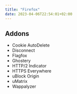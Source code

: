 ```yaml
---
title: "Firefox"
date: 2023-04-06T22:54:01+02:00
---
```


## Addons

* Cookie AutoDelete
* Disconnect
* Flagfox
* Ghostery
* HTTP/2 Indicator
* HTTPS Everywhere
* uBlock Origin
* uMatrix
* Wappalyzer